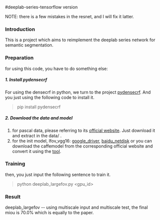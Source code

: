 #deeplab-series-tensorflow version

NOTE: there is a few mistakes in the resnet, and I will fix it latter.

### Introduction

This is a project which aims to reimplement the deeplab series network for semantic segmentation.

### Preparation

for using this code, you have to do something else:

##### 1. Install pydensecrf

For using the densecrf in python, we turn to the project [pydensecrf](https://github.com/lucasb-eyer/pydensecrf). And you just using the following code to install it.

> pip install pydensecrf

##### 2. Download the data and model

1. for pascal data, please referring to its [official website](http://host.robots.ox.ac.uk/pascal/VOC/). Just download it and extract in the data/ .
2. for the init model,
    lfov_vgg16: [google_driver](https://drive.google.com/open?id=1MtbE1b6R4i28KabS-s7NcL08EpV3qOGl), [baidu_netdisk](https://pan.baidu.com/s/19kVdLCRGPIz05ETZuIfa7w)
   or you can download the caffemodel from the corresponding official website and convert it using the [tool](https://github.com/xtudbxk/convert_caffemodel_to_npy).

### Training

then, you just input the following sentence to train it.

> python deeplab_largefov.py <gpu_id>

### Result
deeplab_largefov -- using multiscale input and multiscale test, the final miou is 70.0% which is equally to the paper.
